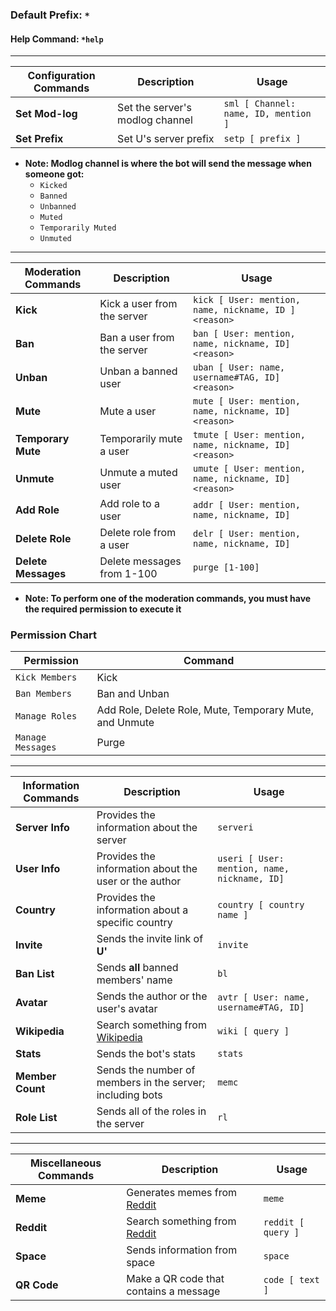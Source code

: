 ### Default Prefix: `*`
#### Help Command: `*help`
---
| Configuration Commands | Description | Usage |
| --- | --- | --- |
| **Set Mod-log** | Set the server's modlog channel | ```sml [ Channel: name, ID, mention ]``` |
| **Set Prefix** | Set U's server prefix | ```setp [ prefix ]``` |
* **Note: Modlog channel is where the bot will send the message when someone got:**
    * `Kicked`
    * `Banned`
    * `Unbanned`
    * `Muted`
    * `Temporarily Muted`
    * `Unmuted`
---
| Moderation Commands | Description | Usage |
| --- | --- | --- |
| **Kick** | Kick a user from the server | ```kick [ User: mention, name, nickname, ID ] <reason>``` |
| **Ban** | Ban a user from the server | ```ban [ User: mention, name, nickname, ID] <reason>``` |
| **Unban** | Unban a banned user | ```uban [ User: name, username#TAG, ID] <reason>```
| **Mute** | Mute a user | ```mute [ User: mention, name, nickname, ID] <reason>```
| **Temporary Mute** | Temporarily mute a user | ```tmute [ User: mention, name, nickname, ID] <reason>``` |
| **Unmute** | Unmute a muted user | ```umute [ User: mention, name, nickname, ID] <reason>```
| **Add Role** | Add role to a user | ```addr [ User: mention, name, nickname, ID]```
| **Delete Role** | Delete role from a user | ```delr [ User: mention, name, nickname, ID]```
| **Delete Messages** | Delete messages from 1-100 | ```purge [1-100]```
* **Note: To perform one of the moderation commands, you must have the required permission to execute it**
### Permission Chart
| Permission | Command |
| --- | --- |
| ```Kick Members``` | Kick |
| ```Ban Members``` | Ban and Unban |
| ```Manage Roles``` | Add Role, Delete Role, Mute, Temporary Mute, and Unmute |
| ```Manage Messages``` | Purge |
---
| Information Commands | Description | Usage |
| --- | --- | --- |
| **Server Info** | Provides the information about the server | ```serveri``` |
| **User Info** | Provides the information about the user or the author | ```useri [ User: mention, name, nickname, ID]``` |
| **Country** | Provides the information about a specific country | ```country [ country name ]``` |
| **Invite** | Sends the invite link of **U'** | ```invite``` |
| **Ban List** | Sends **all** banned members' name | ```bl``` |
| **Avatar** | Sends the author or the user's avatar | ```avtr [ User: name, username#TAG, ID]``` |
| **Wikipedia** | Search something from [Wikipedia](https://wikipedia.com/) | ```wiki [ query ]``` |
| **Stats** | Sends the bot's stats | ```stats``` |
| **Member Count** | Sends the number of members in the server; including bots | ```memc``` |
| **Role List** | Sends all of the roles in the server | ```rl``` |
---
| Miscellaneous Commands | Description | Usage |
| --- | --- | --- |
| **Meme** | Generates memes from [Reddit](https://reddit.com/) | ```meme``` |
| **Reddit** | Search something from [Reddit](https://reddit.com/) | ```reddit [ query ]``` |
| **Space** | Sends information from space | ```space``` |
| **QR Code** | Make a QR code that contains a message | ```code [ text ]``` |